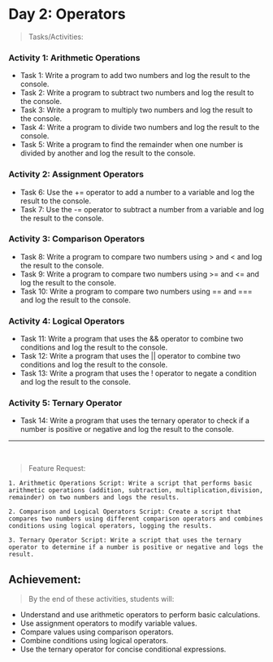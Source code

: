 # Day 2: Operators

>Tasks/Activities:

### Activity 1: Arithmetic Operations

* Task 1: Write a program to add two numbers and log the result to the console.
* Task 2: Write a program to subtract two numbers and log the result to the console.
* Task 3: Write a program to multiply two numbers and log the result to the console.
* Task 4: Write a program to divide two numbers and log the result to the console.
* Task 5: Write a program to find the remainder when one number is divided by another and log the result to the console.
### Activity 2: Assignment Operators
* Task 6: Use the += operator to add a number to a variable and log the result to the console.
* Task 7: Use the -= operator to subtract a number from a variable and log the result to the console.
### Activity 3: Comparison Operators
* Task 8: Write a program to compare two numbers using > and < and log the result to the console.
* Task 9: Write a program to compare two numbers using >= and <= and log the result to the console.
* Task 10: Write a program to compare two numbers using == and === and log the result to the console.
### Activity 4: Logical Operators
* Task 11: Write a program that uses the && operator to combine two conditions and log the result to the console.
* Task 12: Write a program that uses the || operator to combine two conditions and log the result to the console.
* Task 13: Write a program that uses the ! operator to negate a condition and log the result to the console.
### Activity 5: Ternary Operator
* Task 14: Write a program that uses the ternary operator to check if a number is positive or negative and log the result to the console.
---
<br>

> Feature Request:

    1. Arithmetic Operations Script: Write a script that performs basic arithmetic operations (addition, subtraction, multiplication,division, remainder) on two numbers and logs the results.

    2. Comparison and Logical Operators Script: Create a script that compares two numbers using different comparison operators and combines conditions using logical operators, logging the results.

    3. Ternary Operator Script: Write a script that uses the ternary operator to determine if a number is positive or negative and logs the result.

## Achievement:

>By the end of these activities, students will:

* Understand and use arithmetic operators to perform basic calculations.
* Use assignment operators to modify variable values.
* Compare values using comparison operators.
* Combine conditions using logical operators.
* Use the ternary operator for concise conditional expressions.